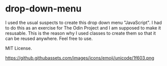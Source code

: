 # drop-down-menu

I used the usual suspects to create this drop down menu "JavaScript". I had to do this as an exercise for The Odin Project and I am supposed to make it resusable. This is the reason why I used classes to create them so that it can be reused anywhere. Feel free to use.

MIT License.

<a href="https://triniluke.github.io/drop-down-menu/"> https://github.githubassets.com/images/icons/emoji/unicode/1f603.png